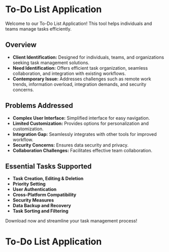 # To-Do List Application

Welcome to our To-Do List Application! This tool helps individuals and teams manage tasks efficiently.

## Overview
- **Client Identification:** Designed for individuals, teams, and organizations seeking task management solutions.
- **Need Identification:** Offers efficient task organization, seamless collaboration, and integration with existing workflows.
- **Contemporary Issue:** Addresses challenges such as remote work trends, information overload, integration demands, and security concerns.

## Problems Addressed
- **Complex User Interface:** Simplified interface for easy navigation.
- **Limited Customization:** Provides options for personalization and customization.
- **Integration Gap:** Seamlessly integrates with other tools for improved workflow.
- **Security Concerns:** Ensures data security and privacy.
- **Collaboration Challenges:** Facilitates effective team collaboration.

## Essential Tasks Supported
- **Task Creation, Editing & Deletion**
- **Priority Setting**
- **User Authentication**
- **Cross-Platform Compatibility**
- **Security Measures**
- **Data Backup and Recovery**
- **Task Sorting and Filtering**

Download now and streamline your task management process!
# To-Do List Application
